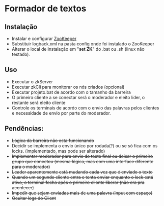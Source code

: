 # Formador de textos

## Instalação
- Instalar e configurar [ZooKeeper](https://zookeeper.apache.org/doc/r3.5.8/zookeeperStarted.html)
- Substituir logback.xml na pasta config onde foi instalado o ZooKeeper
- Alterar o local de instalação em "**set ZK**" do .bat ou .sh (linux não testado).

## Uso
- Executar o zkServer
- Executar zkCli para monitorar os nós criados (opcional)
- Executar projeto.bat de acordo com o tamanho da barreira
- O primeiro cliente a se conectar será o moderador e eleito líder, o restante será eleito cliente
- Controle os terminais de acordo com o envio das palavras pelos clientes e necessidade de envio por parte do moderador.


## Pendências:
- ~~Lógica da barreira não esta funcionando~~ 
- Decidir se implementa o envio único por rodada(?) ou se só fica com os locks. (implementado, mas pode ser alterado)
- ~~Implementar moderador para envio do texto final ou deixar o primeiro grupo que conectou (mesma lógica, mas com uma interface diferente para o moderador)~~
- ~~Leader aparentemente está mudando cada vez que é enviado o texto~~
- ~~Quando um segundo cliente entra e tenta enviar enquanto o lock está ativo, o terminal fecha após o primeiro cliente liberar (não era pra acontecer)~~
- ~~Impedir que sejam enviadas mais de uma palavra (input com espaço)~~
- ~~Ocultar logs do Client~~
